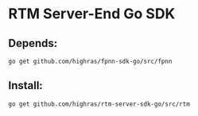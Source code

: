 # RTM Server-End Go SDK


## Depends:

	go get github.com/highras/fpnn-sdk-go/src/fpnn

## Install:

	go get github.com/highras/rtm-server-sdk-go/src/rtm